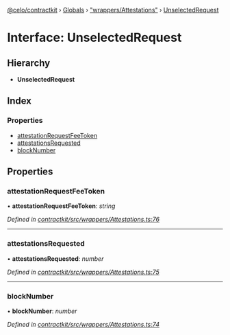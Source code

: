[@celo/contractkit](../README.md) › [Globals](../globals.md) › ["wrappers/Attestations"](../modules/_wrappers_attestations_.md) › [UnselectedRequest](_wrappers_attestations_.unselectedrequest.md)

# Interface: UnselectedRequest

## Hierarchy

* **UnselectedRequest**

## Index

### Properties

* [attestationRequestFeeToken](_wrappers_attestations_.unselectedrequest.md#attestationrequestfeetoken)
* [attestationsRequested](_wrappers_attestations_.unselectedrequest.md#attestationsrequested)
* [blockNumber](_wrappers_attestations_.unselectedrequest.md#blocknumber)

## Properties

###  attestationRequestFeeToken

• **attestationRequestFeeToken**: *string*

*Defined in [contractkit/src/wrappers/Attestations.ts:76](https://github.com/celo-org/celo-monorepo/blob/master/packages/sdk/contractkit/src/wrappers/Attestations.ts#L76)*

___

###  attestationsRequested

• **attestationsRequested**: *number*

*Defined in [contractkit/src/wrappers/Attestations.ts:75](https://github.com/celo-org/celo-monorepo/blob/master/packages/sdk/contractkit/src/wrappers/Attestations.ts#L75)*

___

###  blockNumber

• **blockNumber**: *number*

*Defined in [contractkit/src/wrappers/Attestations.ts:74](https://github.com/celo-org/celo-monorepo/blob/master/packages/sdk/contractkit/src/wrappers/Attestations.ts#L74)*
